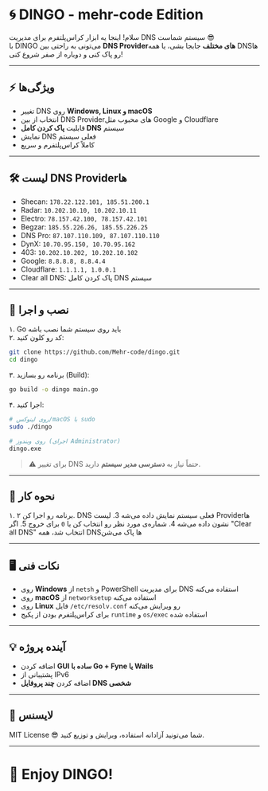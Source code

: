 
# 🌀 DINGO - mehr-code Edition

سلام! اینجا یه ابزار کراس‌پلتفرم برای مدیریت DNS سیستم شماست 😎  
با DINGO می‌تونی به راحتی بین **DNS Providerهای مختلف** جابجا بشی، یا همه DNSها رو پاک کنی و دوباره از صفر شروع کنی!  

---

## ⚡ ویژگی‌ها

- تغییر DNS روی **Windows, Linux و macOS**  
- انتخاب از بین DNS Providerهای محبوب مثل Google و Cloudflare  
- قابلیت **پاک کردن کامل DNS** سیستم  
- نمایش DNS فعلی سیستم  
- کاملاً کراس‌پلتفرم و سریع  

---

## 🛠️ لیست DNS Providerها

- Shecan: `178.22.122.101, 185.51.200.1`  
- Radar: `10.202.10.10, 10.202.10.11`  
- Electro: `78.157.42.100, 78.157.42.101`  
- Begzar: `185.55.226.26, 185.55.226.25`  
- DNS Pro: `87.107.110.109, 87.107.110.110`  
- DynX: `10.70.95.150, 10.70.95.162`  
- 403: `10.202.10.202, 10.202.10.102`  
- Google: `8.8.8.8, 8.8.4.4`  
- Cloudflare: `1.1.1.1, 1.0.0.1`  
- Clear all DNS: پاک کردن کامل DNS سیستم  

---

## 🚀 نصب و اجرا

۱. Go باید روی سیستم شما نصب باشه  
۲. کد رو کلون کنید:

```bash
git clone https://github.com/Mehr-code/dingo.git
cd dingo
````

۳. برنامه رو بسازید (Build):

```bash
go build -o dingo main.go
```

۴. اجرا کنید:

```bash
# روی لینوکس/macOS با sudo
sudo ./dingo

# روی ویندوز (اجرای Administrator)
dingo.exe
```

> ⚠️ برای تغییر DNS حتماً نیاز به **دسترسی مدیر سیستم** دارید.

---

## 📖 نحوه کار

۱. برنامه رو اجرا کن
۲. DNS فعلی سیستم نمایش داده می‌شه
3. لیست Providerها نشون داده می‌شه
4. شماره‌ی مورد نظر رو انتخاب کن یا `0` برای خروج
5. اگر "Clear all DNS" انتخاب شد، همه DNSها پاک می‌شن

---

## 🖥️ نکات فنی

* روی **Windows** از `netsh` و PowerShell برای مدیریت DNS استفاده می‌کنه
* روی **macOS** از `networksetup` استفاده می‌کنه
* روی **Linux** فایل `/etc/resolv.conf` رو ویرایش می‌کنه
* برای کراس‌پلتفرم بودن از پکیج `runtime` و `os/exec` استفاده شده

---

## 💡 آینده پروژه

* اضافه کردن **GUI ساده با Go + Fyne یا Wails**
* پشتیبانی از IPv6
* اضافه کردن **چند پروفایل DNS شخصی**

---

## 📜 لایسنس

MIT License 😎
شما می‌تونید آزادانه استفاده، ویرایش و توزیع کنید.

---

# 🎉 Enjoy DINGO!

```

